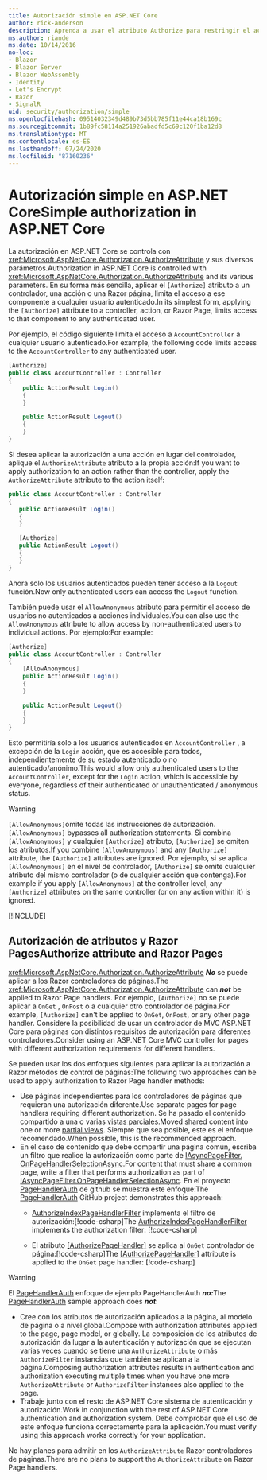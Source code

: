 ```yaml
---
title: Autorización simple en ASP.NET Core
author: rick-anderson
description: Aprenda a usar el atributo Authorize para restringir el acceso a ASP.NET Core controladores y acciones.
ms.author: riande
ms.date: 10/14/2016
no-loc:
- Blazor
- Blazor Server
- Blazor WebAssembly
- Identity
- Let's Encrypt
- Razor
- SignalR
uid: security/authorization/simple
ms.openlocfilehash: 09514032349d489b73d5bb785f11e44ca18b169c
ms.sourcegitcommit: 1b89fc58114a251926abadfd5c69c120f1ba12d8
ms.translationtype: MT
ms.contentlocale: es-ES
ms.lasthandoff: 07/24/2020
ms.locfileid: "87160236"
---
```

# <a name="simple-authorization-in-aspnet-core"></a><span data-ttu-id="fe119-103">Autorización simple en ASP.NET Core</span><span class="sxs-lookup"><span data-stu-id="fe119-103">Simple authorization in ASP.NET Core</span></span>

<a name="security-authorization-simple"></a>

<span data-ttu-id="fe119-104">La autorización en ASP.NET Core se controla con <xref:Microsoft.AspNetCore.Authorization.AuthorizeAttribute> y sus diversos parámetros.</span><span class="sxs-lookup"><span data-stu-id="fe119-104">Authorization in ASP.NET Core is controlled with <xref:Microsoft.AspNetCore.Authorization.AuthorizeAttribute> and its various parameters.</span></span> <span data-ttu-id="fe119-105">En su forma más sencilla, aplicar el `[Authorize]` atributo a un controlador, una acción o una Razor página, limita el acceso a ese componente a cualquier usuario autenticado.</span><span class="sxs-lookup"><span data-stu-id="fe119-105">In its simplest form, applying the `[Authorize]` attribute to a controller, action, or Razor Page, limits access to that component to any authenticated user.</span></span>

<span data-ttu-id="fe119-106">Por ejemplo, el código siguiente limita el acceso a `AccountController` a cualquier usuario autenticado.</span><span class="sxs-lookup"><span data-stu-id="fe119-106">For example, the following code limits access to the `AccountController` to any authenticated user.</span></span>

```csharp
[Authorize]
public class AccountController : Controller
{
    public ActionResult Login()
    {
    }

    public ActionResult Logout()
    {
    }
}
```

<span data-ttu-id="fe119-107">Si desea aplicar la autorización a una acción en lugar del controlador, aplique el `AuthorizeAttribute` atributo a la propia acción:</span><span class="sxs-lookup"><span data-stu-id="fe119-107">If you want to apply authorization to an action rather than the controller, apply the `AuthorizeAttribute` attribute to the action itself:</span></span>

```csharp
public class AccountController : Controller
{
   public ActionResult Login()
   {
   }

   [Authorize]
   public ActionResult Logout()
   {
   }
}
```

<span data-ttu-id="fe119-108">Ahora solo los usuarios autenticados pueden tener acceso a la `Logout` función.</span><span class="sxs-lookup"><span data-stu-id="fe119-108">Now only authenticated users can access the `Logout` function.</span></span>

<span data-ttu-id="fe119-109">También puede usar el `AllowAnonymous` atributo para permitir el acceso de usuarios no autenticados a acciones individuales.</span><span class="sxs-lookup"><span data-stu-id="fe119-109">You can also use the `AllowAnonymous` attribute to allow access by non-authenticated users to individual actions.</span></span> <span data-ttu-id="fe119-110">Por ejemplo:</span><span class="sxs-lookup"><span data-stu-id="fe119-110">For example:</span></span>

```csharp
[Authorize]
public class AccountController : Controller
{
    [AllowAnonymous]
    public ActionResult Login()
    {
    }

    public ActionResult Logout()
    {
    }
}
```

<span data-ttu-id="fe119-111">Esto permitiría solo a los usuarios autenticados en `AccountController` , a excepción de la `Login` acción, que es accesible para todos, independientemente de su estado autenticado o no autenticado/anónimo.</span><span class="sxs-lookup"><span data-stu-id="fe119-111">This would allow only authenticated users to the `AccountController`, except for the `Login` action, which is accessible by everyone, regardless of their authenticated or unauthenticated / anonymous status.</span></span>

> [!WARNING]
> <span data-ttu-id="fe119-112">`[AllowAnonymous]`omite todas las instrucciones de autorización.</span><span class="sxs-lookup"><span data-stu-id="fe119-112">`[AllowAnonymous]` bypasses all authorization statements.</span></span> <span data-ttu-id="fe119-113">Si combina `[AllowAnonymous]` y cualquier `[Authorize]` atributo, `[Authorize]` se omiten los atributos.</span><span class="sxs-lookup"><span data-stu-id="fe119-113">If you combine `[AllowAnonymous]` and any `[Authorize]` attribute, the `[Authorize]` attributes are ignored.</span></span> <span data-ttu-id="fe119-114">Por ejemplo, si se aplica `[AllowAnonymous]` en el nivel de controlador, `[Authorize]` se omite cualquier atributo del mismo controlador (o de cualquier acción que contenga).</span><span class="sxs-lookup"><span data-stu-id="fe119-114">For example if you apply `[AllowAnonymous]` at the controller level, any `[Authorize]` attributes on the same controller (or on any action within it) is ignored.</span></span>

[!INCLUDE[](~/includes/requireAuth.md)]

<a name="aarp"></a>

## <a name="authorize-attribute-and-no-locrazor-pages"></a><span data-ttu-id="fe119-115">Autorización de atributos y Razor Pages</span><span class="sxs-lookup"><span data-stu-id="fe119-115">Authorize attribute and Razor Pages</span></span>

<span data-ttu-id="fe119-116"><xref:Microsoft.AspNetCore.Authorization.AuthorizeAttribute> ***No*** se puede aplicar a los Razor controladores de páginas.</span><span class="sxs-lookup"><span data-stu-id="fe119-116">The <xref:Microsoft.AspNetCore.Authorization.AuthorizeAttribute> can ***not*** be applied to Razor Page handlers.</span></span> <span data-ttu-id="fe119-117">Por ejemplo, `[Authorize]` no se puede aplicar a `OnGet` , `OnPost` o a cualquier otro controlador de página.</span><span class="sxs-lookup"><span data-stu-id="fe119-117">For example, `[Authorize]` can't be applied to `OnGet`, `OnPost`, or any other page handler.</span></span> <span data-ttu-id="fe119-118">Considere la posibilidad de usar un controlador de MVC ASP.NET Core para páginas con distintos requisitos de autorización para diferentes controladores.</span><span class="sxs-lookup"><span data-stu-id="fe119-118">Consider using an ASP.NET Core MVC controller for pages with different authorization requirements for different handlers.</span></span>

<span data-ttu-id="fe119-119">Se pueden usar los dos enfoques siguientes para aplicar la autorización a Razor métodos de control de páginas:</span><span class="sxs-lookup"><span data-stu-id="fe119-119">The following two approaches can be used to apply authorization to Razor Page handler methods:</span></span>

* <span data-ttu-id="fe119-120">Use páginas independientes para los controladores de páginas que requieran una autorización diferente.</span><span class="sxs-lookup"><span data-stu-id="fe119-120">Use separate pages for page handlers requiring different authorization.</span></span> <span data-ttu-id="fe119-121">Se ha pasado el contenido compartido a una o varias [vistas parciales](xref:mvc/views/partial).</span><span class="sxs-lookup"><span data-stu-id="fe119-121">Moved shared content into one or more [partial views](xref:mvc/views/partial).</span></span> <span data-ttu-id="fe119-122">Siempre que sea posible, este es el enfoque recomendado.</span><span class="sxs-lookup"><span data-stu-id="fe119-122">When possible, this is the recommended approach.</span></span>
* <span data-ttu-id="fe119-123">En el caso de contenido que debe compartir una página común, escriba un filtro que realice la autorización como parte de [IAsyncPageFilter. OnPageHandlerSelectionAsync](xref:Microsoft.AspNetCore.Mvc.Filters.IAsyncPageFilter.OnPageHandlerSelectionAsync%2A).</span><span class="sxs-lookup"><span data-stu-id="fe119-123">For content that must share a common page, write a filter that performs authorization as part of [IAsyncPageFilter.OnPageHandlerSelectionAsync](xref:Microsoft.AspNetCore.Mvc.Filters.IAsyncPageFilter.OnPageHandlerSelectionAsync%2A).</span></span> <span data-ttu-id="fe119-124">En el proyecto [PageHandlerAuth](https://github.com/dotnet/AspNetCore.Docs/tree/master/aspnetcore/security/authorization/simple/samples/3.1/PageHandlerAuth) de github se muestra este enfoque:</span><span class="sxs-lookup"><span data-stu-id="fe119-124">The [PageHandlerAuth](https://github.com/dotnet/AspNetCore.Docs/tree/master/aspnetcore/security/authorization/simple/samples/3.1/PageHandlerAuth) GitHub project demonstrates this approach:</span></span>
  * <span data-ttu-id="fe119-125">[AuthorizeIndexPageHandlerFilter](https://github.com/dotnet/AspNetCore.Docs/blob/master/aspnetcore/security/authorization/simple/samples/3.1/PageHandlerAuth/AuthorizeIndexPageHandlerFilter.cs) implementa el filtro de autorización:[!code-csharp[](~/security/authorization/simple/samples/3.1/PageHandlerAuth/Pages/Index.cshtml.cs?name=snippet)]</span><span class="sxs-lookup"><span data-stu-id="fe119-125">The [AuthorizeIndexPageHandlerFilter](https://github.com/dotnet/AspNetCore.Docs/blob/master/aspnetcore/security/authorization/simple/samples/3.1/PageHandlerAuth/AuthorizeIndexPageHandlerFilter.cs) implements the authorization filter: [!code-csharp[](~/security/authorization/simple/samples/3.1/PageHandlerAuth/Pages/Index.cshtml.cs?name=snippet)]</span></span>

  * <span data-ttu-id="fe119-126">El atributo [[AuthorizePageHandler]](https://github.com/dotnet/AspNetCore.Docs/tree/master/aspnetcore/security/authorization/simple/samples/3.1/PageHandlerAuth/Pages/Index.cshtml.cs#L16) se aplica al `OnGet` controlador de página:[!code-csharp[](~/security/authorization/simple/samples/3.1/PageHandlerAuth/AuthorizeIndexPageHandlerFilter.cs?name=snippet)]</span><span class="sxs-lookup"><span data-stu-id="fe119-126">The [[AuthorizePageHandler]](https://github.com/dotnet/AspNetCore.Docs/tree/master/aspnetcore/security/authorization/simple/samples/3.1/PageHandlerAuth/Pages/Index.cshtml.cs#L16) attribute is applied to the `OnGet` page handler: [!code-csharp[](~/security/authorization/simple/samples/3.1/PageHandlerAuth/AuthorizeIndexPageHandlerFilter.cs?name=snippet)]</span></span>

> [!WARNING]
> <span data-ttu-id="fe119-127">El [PageHandlerAuth](https://github.com/pranavkm/PageHandlerAuth) enfoque de ejemplo PageHandlerAuth ***no:***</span><span class="sxs-lookup"><span data-stu-id="fe119-127">The [PageHandlerAuth](https://github.com/pranavkm/PageHandlerAuth) sample approach does ***not***:</span></span>
> * <span data-ttu-id="fe119-128">Cree con los atributos de autorización aplicados a la página, al modelo de página o a nivel global.</span><span class="sxs-lookup"><span data-stu-id="fe119-128">Compose with authorization attributes applied to the page, page model, or globally.</span></span> <span data-ttu-id="fe119-129">La composición de los atributos de autorización da lugar a la autenticación y autorización que se ejecutan varias veces cuando se tiene una `AuthorizeAttribute` o más `AuthorizeFilter` instancias que también se aplican a la página.</span><span class="sxs-lookup"><span data-stu-id="fe119-129">Composing authorization attributes results in authentication and authorization executing multiple times when you have one more `AuthorizeAttribute` or `AuthorizeFilter` instances also applied to the page.</span></span>
> * <span data-ttu-id="fe119-130">Trabaje junto con el resto de ASP.NET Core sistema de autenticación y autorización.</span><span class="sxs-lookup"><span data-stu-id="fe119-130">Work in conjunction with the rest of ASP.NET Core authentication and authorization system.</span></span> <span data-ttu-id="fe119-131">Debe comprobar que el uso de este enfoque funciona correctamente para la aplicación.</span><span class="sxs-lookup"><span data-stu-id="fe119-131">You must verify using this approach works correctly for your application.</span></span>

<span data-ttu-id="fe119-132">No hay planes para admitir en los `AuthorizeAttribute` Razor controladores de páginas.</span><span class="sxs-lookup"><span data-stu-id="fe119-132">There are no plans to support the `AuthorizeAttribute` on Razor Page handlers.</span></span> 
